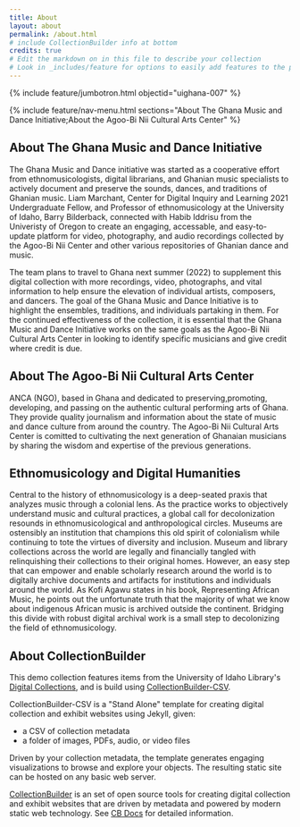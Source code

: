```yaml
---
title: About
layout: about
permalink: /about.html
# include CollectionBuilder info at bottom
credits: true
# Edit the markdown on in this file to describe your collection
# Look in _includes/feature for options to easily add features to the page
---
```


{% include feature/jumbotron.html objectid="uighana-007" %} 

{% include feature/nav-menu.html sections="About The Ghana Music and Dance Initiative;About the Agoo-Bi Nii Cultural Arts Center" %}

## About The Ghana Music and Dance Initiative

The Ghana Music and Dance initiative was started as a cooperative effort from ethnomusicologists, digital librarians, and Ghanian music specialists to actively document and preserve the sounds, dances, and traditions of Ghanian music. Liam Marchant, Center for Digital Inquiry and Learning 2021 Undergraduate Fellow, and Professor of ethnomusicology at the University of Idaho, Barry Bilderback, connected with Habib Iddrisu from the Univeristy of Oregon to create an engaging, accessable, and easy-to-update platform for video, photography, and audio recordings collected by the Agoo-Bi Nii Center and other various repositories of Ghanian dance and music.

The team plans to travel to Ghana next summer (2022) to supplement this digital collection with more recordings, video, photographs, and vital information to help ensure the elevation of individual artists, composers, and dancers. The goal of the Ghana Music and Dance Initiative is to highlight the ensembles, traditions, and individuals partaking in them. For the continued effectiveness of the collection, it is essential that the Ghana Music and Dance Initiative works on the same goals as the Agoo-Bi Nii Cultural Arts Center in looking to identify specific musicians and give credit where credit is due. 


## About The Agoo-Bi Nii Cultural Arts Center

ANCA (NGO), based in Ghana and dedicated to preserving,promoting, developing, and passing on the authentic cultural performing arts of Ghana. They provide quality journalism and information about the state of music and dance culture from around the country. The Agoo-Bi Nii Cultural Arts Center is comitted to cultivating the next generation of Ghanaian musicians by sharing the wisdom and expertise of the previous generations.

## Ethnomusicology and Digital Humanities

Central to the history of ethnomusicology is a deep-seated praxis that analyzes music through a colonial lens. As the practice works to objectively understand music and cultural practices, a global call for decolonization resounds in ethnomusicological and anthropological circles. Museums are ostensibly an institution that champions this old spirit of colonialism while continuing to tote the virtues of diversity and inclusion. Museum and library collections across the world are legally and financially tangled with relinquishing their collections to their original homes. However, an easy step that can empower and enable scholarly research around the world is to digitally archive documents and artifacts for institutions and individuals around the world. As Kofi Agawu states in his book, Representing African Music, he points out the unfortunate truth that the majority of what we know about indigenous African music is archived outside the continent. Bridging this divide with robust digital archival work is a small step to decolonizing the field of ethnomusicology.

## About CollectionBuilder

This demo collection features items from the University of Idaho Library's [Digital Collections](https://www.lib.uidaho.edu/digital/), and is build using [CollectionBuilder-CSV](https://github.com/CollectionBuilder/collectionbuilder-csv).

CollectionBuilder-CSV is a "Stand Alone" template for creating digital collection and exhibit websites using Jekyll, given:

- a CSV of collection metadata
- a folder of images, PDFs, audio, or video files

Driven by your collection metadata, the template generates engaging visualizations to browse and explore your objects.
The resulting static site can be hosted on any basic web server.

[CollectionBuilder](https://github.com/CollectionBuilder/) is an set of open source tools for creating digital collection and exhibit websites that are driven by metadata and powered by modern static web technology.
See [CB Docs](https://collectionbuilder.github.io/cb-docs/) for detailed information.